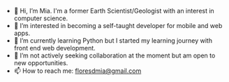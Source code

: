 - 👋 Hi, I’m Mia. I'm a former Earth Scientist/Geologist with an interest in computer science.
- 👀 I’m interested in becoming a self-taught developer for mobile and web apps.
- 🌱 I’m currently learning Python but I started my learning journey with front end web development.
- 💞️ I’m not actively seeking collaboration at the moment but am open to new opportunities.
- 📫 How to reach me: floresdmia@gmail.com

<!---
mia-flo/mia-flo is a ✨ special ✨ repository because its `README.md` (this file) appears on your GitHub profile.
You can click the Preview link to take a look at your changes.
--->
